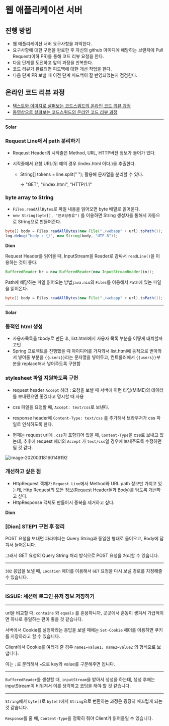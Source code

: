 # 웹 애플리케이션 서버
## 진행 방법
* 웹 애플리케이션 서버 요구사항을 파악한다.
* 요구사항에 대한 구현을 완료한 후 자신의 github 아이디에 해당하는 브랜치에 Pull Request(이하 PR)를 통해 코드 리뷰 요청을 한다.
* 다음 단계를 도전하고 앞의 과정을 반복한다.
* 코드 리뷰가 완료되면 피드백에 대한 개선 작업을 한다.
* 다음 단계 PR 보낼 때 이전 단계 피드백이 잘 반영되었는지 점검한다.

## 온라인 코드 리뷰 과정
* [텍스트와 이미지로 살펴보는 코드스쿼드의 온라인 코드 리뷰 과정](https://github.com/code-squad/codesquad-docs/blob/master/codereview/README.md)
* [동영상으로 살펴보는 코드스쿼드의 온라인 코드 리뷰 과정](https://youtu.be/a5c9ku-_fok)

---

**Solar**

### Request Line에서 path 분리하기

- Reqeust Header의 시작줄은 Method, URL, HTTP버전 정보가 들어가 있다.

- 시작줄에서 요청 URL(위 예의 경우 /index.html 이다.)을 추출한다.

  - String[] tokens = line.split(" "); 활용해 문자열을 분리할 수 있다.

    ⇒ "GET", "/index.html", "HTTP/1.1"



### byte array to String

* `Files.readAllBytes`로 파일 내용을 읽어오면 byte 배열로 읽어온다.
* `new String(byte[], "인코딩종류")` 를 이용하면 String 생성자를 통해서 자동으로 String으로 만들어준다.

```java
byte[] body = Files.readAllBytes(new File("./webapp" + url).toPath());
log.debug("body : {}", new String(body, "UTF-8"));
```



**Dion**

Request Header를 읽어올 때, InputStream을 Reader로 감싸서 `readLine()`을 이용하는 것이 좋다.

```java
BufferedReader br = new BufferedReader(new InputStreamReader(in));
```

Path에 해당하는 파일 읽어오는 방법`java.nio`의 `Files`를 이용해서 `Path`에 있는 파일을 읽어온다.

```java
byte[] body = Files.readAllBytes(new File("./webapp" + url).toPath());
```



---

**Solar**

### 동적인 html 생성

* 사용자목록을 tbody로 만든 후, list.html에서 사용자 목록 부분을 어떻게 대치할까 고민
* Spring 프로젝트를 진행했을 때 아이디어를 가져와서 list.html에 동적으로 받아와서 넣어줄 부분을 `{{users}}`라는 문자열을 넣어두고, 컨트롤러에서 `{{users}}`부분을 replace해서 넣어주도록 구현함



### stylesheet 파일 지원하도록 구현

* request header `Accept` 헤더 :  요청을 보낼 때 서버에 이런 타입(MIME)의 데이터를 보내줬으면 좋겠다고 명시할 때 사용

* css 파일을 요청할 때, `Accept: text/css`로 보낸다.
* response header에 `Content-Type: text/css` 를 추가해서 브라우저가 css 파일로 인식하도록 한다.
* 현재는 request url에 `.css`가 포함되어 있을 때, `Content-Type`을 css로 보내고 있는데, 추후에 request 헤더의 `Accept` 가 `text/css`일 경우에 보내주도록 수정하면 될 것 같다.

![image-20200318160149192](https://tva1.sinaimg.cn/large/00831rSTgy1gcy3cuwv6cj31jg0don12.jpg)



### 개선하고 싶은 점

* HttpRequest 객체가 `Request Line`에서 Method와 URL path 정보만 가지고 있는데, Http Request의 모든 정보(Request Header들과 Body)를 담도록 개선하고 싶다.
* HttpResponse 객체도 만들어서 중복을 제거하고 싶다.



**Dion**

### [Dion] STEP1 구현 후 정리

POST 요청을 보내면 파라미터는 Query String과 동일한 형태로 들어오고, Body에 담겨서 들어옵니다.

그래서 GET 요청의 Query String 처리 방식으로 POST 요청을 처리할 수 있습니다.

---
`302` 응답을 보낼 때, `Location` 헤더를 이용해서 `GET` 요청을 다시 보낼 경로를 지정해줄 수 있습니다.

---
### ISSUE: 세션에 로그인 유저 정보 저장하기
---
url을 비교할 때, `contains` 와 `equals` 를 혼용하니까, 곳곳에서 혼동이 생겨서 가급적이면 하나로 통일하는 편이 좋을 것 같습니다.

서버에서 Cookie를 설정하라는 응답을 보낼 때에는 `Set-Cookie` 헤더를 이용하면 쿠키를 저장하라고 할 수 있습니다.

Client에서 Cookie를 여러개 줄 경우 `name1=value1; name2=value2` 의 형식으로 보냅니다.

이는 `;`로 분리해서 `=`으로 key와 value를 구분해주면 됩니다.

---

`BufferedReader`를 생성할 때, `inputStream`을 받아서 생성을 하는데, 생성 후에는 inputStream이 비워져서 이를 생각하고 코딩을 해야 할 것 같습니다.

---

`String`에서 `byte[]`로 `byte[]`에서 `String`으로 변환하는 과정은 굉장히 매끄럽게 되는 것 같습니다.

`Response`를 줄 때, `Content-Type`을 정확히 줘야 Client가 읽어들일 수 있습니다.

